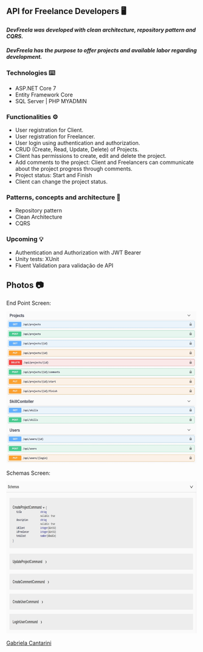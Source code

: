 ﻿## API for Freelance Developers 🖥️

#### ***DevFreela was developed with clean architecture, repository pattern and CQRS.*** 
#### ***DevFreela has the purpose to offer projects and available labor regarding development.*** 


### **Technologies** ⌨️
- ASP.NET Core 7
- Entity Framework Core
- SQL Server | PHP MYADMIN


### **Functionalities** ⚙️
- User registration for Client.
- User registration for Freelancer.
- User login using authentication and authorization.
- CRUD (Create, Read, Update, Delete) of Projects.
- Client has permissions to create, edit and delete the project.
- Add comments to the project: Client and Freelancers can communicate about the project progress through comments.
- Project status: Start and Finish
- Client can change the project status.

### **Patterns, concepts and architecture** 📂
- Repository pattern
- Clean Architecture
- CQRS


### **Upcoming** 💡
- Authentication and Authorization with JWT Bearer
- Unity tests: XUnit
- Fluent Validation para validação de API

## Photos 📷

<p>End Point Screen: </p><code><img height="400" width="500" src="./endpoints.jpg"></code>
<p>Schemas Screen: </p><code><img height="400" width="500" src="./schemas.jpg"></code>

<a href="https://www.linkedin.com/in/gabrielacantarini/">Gabriela Cantarini</a>
